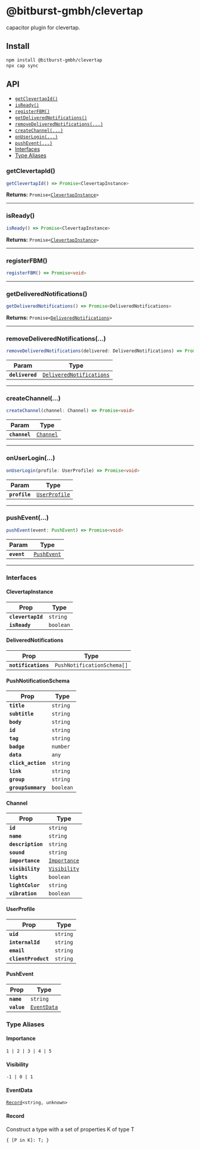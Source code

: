 # @bitburst-gmbh/clevertap

capacitor plugin for clevertap.

## Install

```bash
npm install @bitburst-gmbh/clevertap
npx cap sync
```

## API

<docgen-index>

* [`getClevertapId()`](#getclevertapid)
* [`isReady()`](#isready)
* [`registerFBM()`](#registerfbm)
* [`getDeliveredNotifications()`](#getdeliverednotifications)
* [`removeDeliveredNotifications(...)`](#removedeliverednotifications)
* [`createChannel(...)`](#createchannel)
* [`onUserLogin(...)`](#onuserlogin)
* [`pushEvent(...)`](#pushevent)
* [Interfaces](#interfaces)
* [Type Aliases](#type-aliases)

</docgen-index>

<docgen-api>
<!--Update the source file JSDoc comments and rerun docgen to update the docs below-->

### getClevertapId()

```typescript
getClevertapId() => Promise<ClevertapInstance>
```

**Returns:** <code>Promise&lt;<a href="#clevertapinstance">ClevertapInstance</a>&gt;</code>

--------------------


### isReady()

```typescript
isReady() => Promise<ClevertapInstance>
```

**Returns:** <code>Promise&lt;<a href="#clevertapinstance">ClevertapInstance</a>&gt;</code>

--------------------


### registerFBM()

```typescript
registerFBM() => Promise<void>
```

--------------------


### getDeliveredNotifications()

```typescript
getDeliveredNotifications() => Promise<DeliveredNotifications>
```

**Returns:** <code>Promise&lt;<a href="#deliverednotifications">DeliveredNotifications</a>&gt;</code>

--------------------


### removeDeliveredNotifications(...)

```typescript
removeDeliveredNotifications(delivered: DeliveredNotifications) => Promise<void>
```

| Param           | Type                                                                      |
| --------------- | ------------------------------------------------------------------------- |
| **`delivered`** | <code><a href="#deliverednotifications">DeliveredNotifications</a></code> |

--------------------


### createChannel(...)

```typescript
createChannel(channel: Channel) => Promise<void>
```

| Param         | Type                                        |
| ------------- | ------------------------------------------- |
| **`channel`** | <code><a href="#channel">Channel</a></code> |

--------------------


### onUserLogin(...)

```typescript
onUserLogin(profile: UserProfile) => Promise<void>
```

| Param         | Type                                                |
| ------------- | --------------------------------------------------- |
| **`profile`** | <code><a href="#userprofile">UserProfile</a></code> |

--------------------


### pushEvent(...)

```typescript
pushEvent(event: PushEvent) => Promise<void>
```

| Param       | Type                                            |
| ----------- | ----------------------------------------------- |
| **`event`** | <code><a href="#pushevent">PushEvent</a></code> |

--------------------


### Interfaces


#### ClevertapInstance

| Prop              | Type                 |
| ----------------- | -------------------- |
| **`clevertapId`** | <code>string</code>  |
| **`isReady`**     | <code>boolean</code> |


#### DeliveredNotifications

| Prop                | Type                                  |
| ------------------- | ------------------------------------- |
| **`notifications`** | <code>PushNotificationSchema[]</code> |


#### PushNotificationSchema

| Prop               | Type                 |
| ------------------ | -------------------- |
| **`title`**        | <code>string</code>  |
| **`subtitle`**     | <code>string</code>  |
| **`body`**         | <code>string</code>  |
| **`id`**           | <code>string</code>  |
| **`tag`**          | <code>string</code>  |
| **`badge`**        | <code>number</code>  |
| **`data`**         | <code>any</code>     |
| **`click_action`** | <code>string</code>  |
| **`link`**         | <code>string</code>  |
| **`group`**        | <code>string</code>  |
| **`groupSummary`** | <code>boolean</code> |


#### Channel

| Prop              | Type                                              |
| ----------------- | ------------------------------------------------- |
| **`id`**          | <code>string</code>                               |
| **`name`**        | <code>string</code>                               |
| **`description`** | <code>string</code>                               |
| **`sound`**       | <code>string</code>                               |
| **`importance`**  | <code><a href="#importance">Importance</a></code> |
| **`visibility`**  | <code><a href="#visibility">Visibility</a></code> |
| **`lights`**      | <code>boolean</code>                              |
| **`lightColor`**  | <code>string</code>                               |
| **`vibration`**   | <code>boolean</code>                              |


#### UserProfile

| Prop                | Type                |
| ------------------- | ------------------- |
| **`uid`**           | <code>string</code> |
| **`internalId`**    | <code>string</code> |
| **`email`**         | <code>string</code> |
| **`clientProduct`** | <code>string</code> |


#### PushEvent

| Prop        | Type                                            |
| ----------- | ----------------------------------------------- |
| **`name`**  | <code>string</code>                             |
| **`value`** | <code><a href="#eventdata">EventData</a></code> |


### Type Aliases


#### Importance

<code>1 | 2 | 3 | 4 | 5</code>


#### Visibility

<code>-1 | 0 | 1</code>


#### EventData

<code><a href="#record">Record</a>&lt;string, unknown&gt;</code>


#### Record

Construct a type with a set of properties K of type T

<code>{ [P in K]: T; }</code>

</docgen-api>
